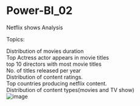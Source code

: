 # Power-BI_02
Netflix shows Analysis

Topics:				
				
Distribution of movies duration				
Top Actress actor appears in movie titles				
top 10 directors with most movie titles				
No. of titles released per year				
Distribution of content ratings.				
Top countries producing netflix content.				
Distribution of content types(movies and TV show)				
![image](https://github.com/user-attachments/assets/0632a468-f9e2-4556-8166-229c7e4b9d58)
